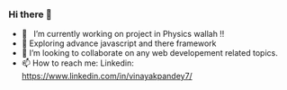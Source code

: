 ### Hi there 👋

- 🔭 &nbsp; I’m currently working on project in Physics wallah !!
- 🌱  Exploring advance javascript and there framework
- 👯  I’m looking to collaborate on any web developement related topics.
- 📫  How to reach me: Linkedin: https://www.linkedin.com/in/vinayakpandey7/

